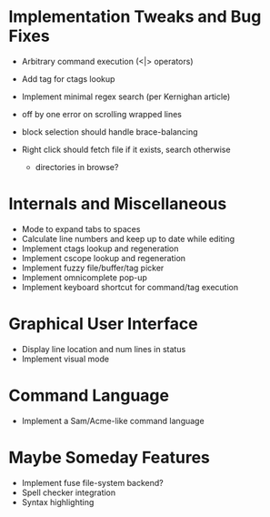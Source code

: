 # Implementation Tweaks and Bug Fixes

* Arbitrary command execution (<|> operators)
* Add tag for ctags lookup
* Implement minimal regex search (per Kernighan article)

* off by one error on scrolling wrapped lines
* block selection should handle brace-balancing
* Right click should fetch file if it exists, search otherwise
    * directories in browse?

# Internals and Miscellaneous

* Mode to expand tabs to spaces
* Calculate line numbers and keep up to date while editing
* Implement ctags lookup and regeneration
* Implement cscope lookup and regeneration
* Implement fuzzy file/buffer/tag picker
* Implement omnicomplete pop-up
* Implement keyboard shortcut for command/tag execution

# Graphical User Interface

* Display line location and num lines in status
* Implement visual mode

# Command Language

* Implement a Sam/Acme-like command language

# Maybe Someday Features

* Implement fuse file-system backend?
* Spell checker integration
* Syntax highlighting
